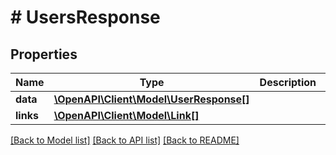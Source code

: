 # # UsersResponse

## Properties

Name | Type | Description | Notes
------------ | ------------- | ------------- | -------------
**data** | [**\OpenAPI\Client\Model\UserResponse[]**](UserResponse.md) |  | [optional]
**links** | [**\OpenAPI\Client\Model\Link[]**](Link.md) |  | [optional]

[[Back to Model list]](../../README.md#models) [[Back to API list]](../../README.md#endpoints) [[Back to README]](../../README.md)
